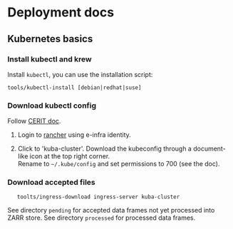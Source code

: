 # Deployment docs

## Kubernetes basics

### Install kubectl and krew

Install `kubectl`, you can use the installation script:

    tools/kubectl-install [debian|redhat|suse]

### Download kubectl config
Follow [CERIT doc](https://docs.cerit-sc.cz/en/docs/kubernetes/kubectl).

1. Login to [rancher](https://rancher.cloud.e-infra.cz/) using e-infra identity.

2. Click to 'kuba-cluster'. Download the kubeconfig through a document-like icon at the top right corner.   
   Rename to `~/.kube/config` and set permissions to 700 (see the doc).
   
### Download accepted files 

```
   toolts/ingress-download ingress-server kuba-cluster 
```

See directory `pending` for accepted data frames not yet processed into ZARR store.
See directory `processed` for processed data frames.
   

